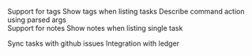 Support for tags
Show tags when listing tasks
Describe command action using parsed args  
Support for notes
Show notes when listing single task

Sync tasks with github issues
Integration with ledger
